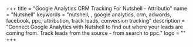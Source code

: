 +++
title = "Google Analytics CRM Tracking For Nutshell - Attributio"
name = "Nutshell"
keywords = "nutshell, , google analytics, crm, adwords, facebook, ppc, attribution, track leads, conversion tracking"
description = "Connect Google Analytics with Nutshell to find out where your leads are coming from. Track leads from the source - from search to ppc."
logo = ""
+++
